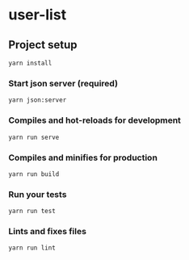 # user-list

## Project setup
```
yarn install
```

### Start json server (required)
```
yarn json:server
```

### Compiles and hot-reloads for development
```
yarn run serve
```

### Compiles and minifies for production
```
yarn run build
```

### Run your tests
```
yarn run test
```

### Lints and fixes files
```
yarn run lint
```